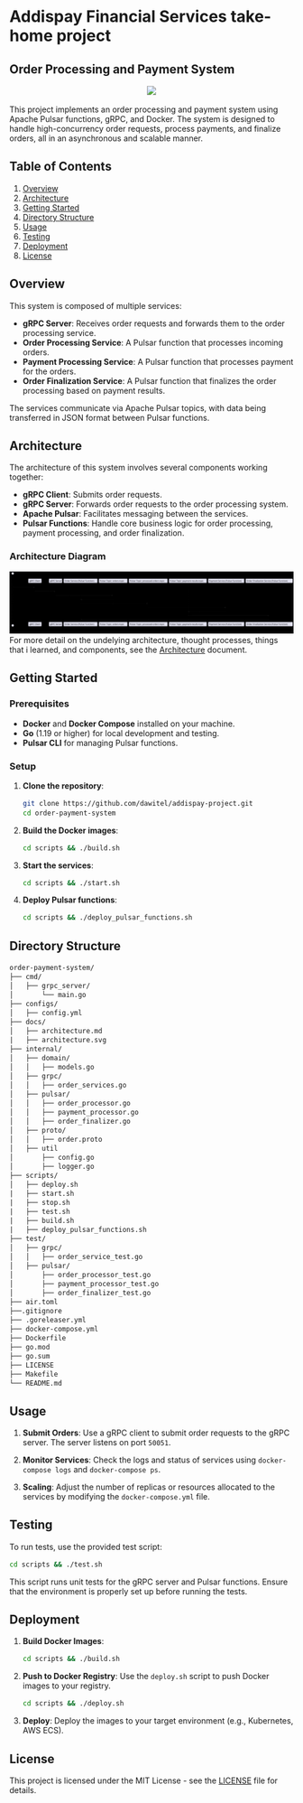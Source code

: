 # Addispay Financial Services take-home project 
## Order Processing and Payment System

<p align="center">
  <a href="https://skillicons.dev">
    <img src="https://skillicons.dev/icons?i=git,docker,go,vim,aws" />
  </a>
</p>

This project implements an order processing and payment system using Apache Pulsar functions, gRPC, and Docker. The system is designed to handle high-concurrency order requests, process payments, and finalize orders, all in an asynchronous and scalable manner.

## Table of Contents

1. [Overview](#overview)
2. [Architecture](#architecture)
3. [Getting Started](#getting-started)
4. [Directory Structure](#directory-structure)
5. [Usage](#usage)
6. [Testing](#testing)
7. [Deployment](#deployment)
8. [License](#license)

## Overview

This system is composed of multiple services:
- **gRPC Server**: Receives order requests and forwards them to the order processing service.
- **Order Processing Service**: A Pulsar function that processes incoming orders.
- **Payment Processing Service**: A Pulsar function that processes payment for the orders.
- **Order Finalization Service**: A Pulsar function that finalizes the order processing based on payment results.

The services communicate via Apache Pulsar topics, with data being transferred in JSON format between Pulsar functions.

## Architecture

The architecture of this system involves several components working together:

- **gRPC Client**: Submits order requests.
- **gRPC Server**: Forwards order requests to the order processing system.
- **Apache Pulsar**: Facilitates messaging between the services.
- **Pulsar Functions**: Handle core business logic for order processing, payment processing, and order finalization.

### Architecture Diagram

![Architecture Diagram](docs/architecture.svg)
For more detail on the undelying architecture, thought processes, things that i learned, and components, see the [Architecture](docs/architecture.md) document.

## Getting Started

### Prerequisites

- **Docker** and **Docker Compose** installed on your machine.
- **Go** (1.19 or higher) for local development and testing.
- **Pulsar CLI** for managing Pulsar functions.

### Setup

1. **Clone the repository**:
    ```sh
    git clone https://github.com/dawitel/addispay-project.git
    cd order-payment-system
    ```

2. **Build the Docker images**:
    ```sh
    cd scripts && ./build.sh
    ```

3. **Start the services**:
    ```sh
    cd scripts && ./start.sh
    ```

4. **Deploy Pulsar functions**:
    ```sh
    cd scripts && ./deploy_pulsar_functions.sh
    ```

## Directory Structure

```plaintext
order-payment-system/
├── cmd/
│   ├── grpc_server/
│       └── main.go
├── configs/
│   ├── config.yml
├── docs/
│   ├── architecture.md
|   ├── architecture.svg
├── internal/
│   ├── domain/
│   │   ├── models.go
│   ├── grpc/
│   │   ├── order_services.go
│   ├── pulsar/
│   │   ├── order_processor.go
│   │   ├── payment_processor.go
│   │   ├── order_finalizer.go
│   ├── proto/
│   │   ├── order.proto
│   ├── util
│       ├── config.go
│       ├── logger.go
├── scripts/
│   ├── deploy.sh
|   ├── start.sh
|   ├── stop.sh
|   ├── test.sh
|   ├── build.sh
|   ├── deploy_pulsar_functions.sh
├── test/
│   ├── grpc/
│   │   ├── order_service_test.go
│   ├── pulsar/
│       ├── order_processor_test.go
│       ├── payment_processor_test.go
│       ├── order_finalizer_test.go
├── air.toml
├──.gitignore
├── .goreleaser.yml
├── docker-compose.yml
├── Dockerfile
├── go.mod
├── go.sum
├── LICENSE
├── Makefile
└── README.md
```

## Usage

1. **Submit Orders**: Use a gRPC client to submit order requests to the gRPC server. The server listens on port `50051`.

2. **Monitor Services**: Check the logs and status of services using `docker-compose logs` and `docker-compose ps`.

3. **Scaling**: Adjust the number of replicas or resources allocated to the services by modifying the `docker-compose.yml` file.

## Testing

To run tests, use the provided test script:

```sh
cd scripts && ./test.sh
```

This script runs unit tests for the gRPC server and Pulsar functions. Ensure that the environment is properly set up before running the tests.

## Deployment

1. **Build Docker Images**:
    ```sh
    cd scripts && ./build.sh
    ```

2. **Push to Docker Registry**: Use the `deploy.sh` script to push Docker images to your registry.
    ```sh
    cd scripts && ./deploy.sh
    ```

3. **Deploy**: Deploy the images to your target environment (e.g., Kubernetes, AWS ECS).



## License

This project is licensed under the MIT License - see the [LICENSE](LICENSE) file for details.
```

